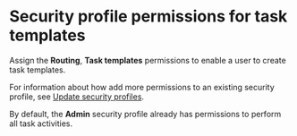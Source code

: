 # Security profile permissions for task templates<a name="task-template-permissions"></a>

Assign the **Routing**, **Task templates** permissions to enable a user to create task templates\.

For information about how add more permissions to an existing security profile, see [Update security profiles](update-security-profiles.md)\.

By default, the **Admin** security profile already has permissions to perform all task activities\.